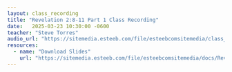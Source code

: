 ```yaml
---
layout: class_recording
title: "Revelation 2:8-11 Part 1 Class Recording"
date:   2025-03-23 10:30:00 -0600
teacher: "Steve Torres"
audio_url: "https://sitemedia.esteeb.com/file/esteebcomsitemedia/class_recordings/Revelation/Revelation-2_8-11-Part-1.mp3"
resources:
  - name: "Download Slides"
    url: "https://sitemedia.esteeb.com/file/esteebcomsitemedia/docs/Revelation/Suffering-Well.pdf"
---
```

